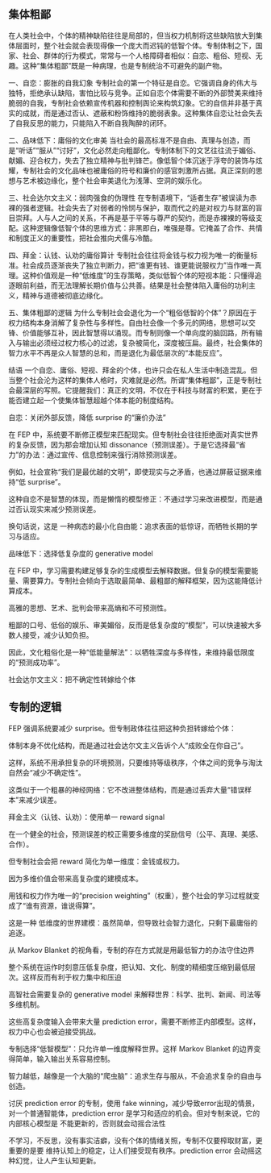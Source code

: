 ## 集体粗鄙

在人类社会中，个体的精神缺陷往往是局部的，但当权力机制将这些缺陷放大到集体层面时，整个社会就会表现得像一个庞大而迟钝的低智个体。专制体制之下，国家、社会、群体的行为模式，常常与一个人格障碍者相似：自恋、粗俗、短视、无趣。这种“集体粗鄙”既是一种病理，也是专制统治不可避免的副产物。

一、自恋：膨胀的自我幻象
专制社会的第一个特征是自恋。它强调自身的伟大与独特，拒绝承认缺陷，害怕比较与竞争。正如自恋个体需要不断的外部赞美来维持脆弱的自我，专制社会依赖宣传机器和控制舆论来构筑幻象。它的自信并非基于真实的成就，而是通过否认、遮蔽和粉饰维持的脆弱表象。这种集体自恋让社会失去了自我反思的能力，只能陷入不断自我陶醉的闭环。

二、品味低下：庸俗的文化审美
当社会的最高标准不是自由、真理与创造，而是“听话”“服从”“讨好”，文化必然走向粗鄙化。专制体制下的文艺往往流于媚俗、献媚、迎合权力，失去了独立精神与批判锋芒。像低智个体沉迷于浮夸的装饰与炫耀，专制社会的文化品味也被庸俗的符号和廉价的感官刺激所占据。真正深刻的思想与艺术被边缘化，整个社会审美退化为浅薄、空洞的娱乐化。

三、社会达尔文主义：弱肉强食的伪理性
在专制语境下，“适者生存”被误读为赤裸的强者逻辑。社会失去了对弱者的怜悯与保护，取而代之的是对权力与财富的盲目崇拜。人与人之间的关系，不再是基于平等与尊严的契约，而是赤裸裸的等级支配。这种逻辑像低智个体的思维方式：非黑即白，唯强是尊。它掩盖了合作、共情和制度正义的重要性，把社会推向犬儒与冷酷。

四、拜金：认钱、认劝的庸俗算计
专制社会往往将金钱与权力视为唯一的衡量标准。社会成员逐渐丧失了独立判断力，把“谁更有钱、谁更能说服权力”当作唯一真理。这种价值观是一种“低维度”的生存策略，类似低智个体的短视本能：只懂得追逐眼前利益，而无法理解长期价值与公共善。结果是社会整体陷入庸俗的功利主义，精神与道德被彻底边缘化。

五、集体粗鄙的逻辑
为什么专制社会会退化为一个“粗俗低智的个体”？原因在于权力结构本身消解了复杂性与多样性。自由社会像一个多元的网络，思想可以交锋、价值能够互补，因此智慧得以涌现。而专制则像一个单向度的脑回路，所有输入与输出必须经过权力核心的过滤，复杂被简化，深度被压扁。最终，社会集体的智力水平不再是众人智慧的总和，而是退化为最低层次的“本能反应”。

结语
一个自恋、庸俗、短视、拜金的个体，也许只会在私人生活中制造混乱。但当整个社会沦为这样的集体人格时，灾难就是必然。所谓“集体粗鄙”，正是专制社会最深层的写照。它提醒我们：真正的文明，不仅在于科技与财富的积累，更在于能否建立起一个使集体智慧超越个体本能的制度结构。

自恋：关闭外部反馈，降低 surprise 的“廉价办法”

在 FEP 中，系统要不断修正模型来匹配现实。但专制社会往往拒绝面对真实世界的复杂反馈，因为那会增加认知 dissonance（预测误差）。于是它选择最“省力”的办法：通过宣传、信息控制来强行消除预测误差。

例如，社会宣称“我们是最优越的文明”，即使现实与之矛盾，也通过屏蔽证据来维持“低 surprise”。

这种自恋不是智慧的体现，而是懒惰的模型修正：不通过学习来改进模型，而是通过否认现实来减少预测误差。

换句话说，这是 一种病态的最小化自由能：追求表面的低惊讶，而牺牲长期的学习与适应。

品味低下：选择低复杂度的 generative model

在 FEP 中，学习需要构建足够复杂的生成模型去解释数据。但复杂的模型需要能量、需要算力。专制社会倾向于选取最简单、最粗鄙的解释框架，因为这能降低计算成本。

高雅的思想、艺术、批判会带来高熵和不可预测性。

粗鄙的口号、低俗的娱乐、审美媚俗，反而是低复杂度的“模型”，可以快速被大多数人接受，减少认知负担。

因此，文化粗俗化是一种“低能量解法”：以牺牲深度与多样性，来维持最低限度的“预测成功率”。

社会达尔文主义：把不确定性转嫁给个体

## 专制的逻辑

FEP 强调系统要减少 surprise。但专制政体往往把这种负担转嫁给个体：

体制本身不优化结构，而是通过社会达尔文主义告诉个人“成败全在你自己”。

这样，系统不用承担复杂的环境预测，只要维持等级秩序，个体之间的竞争与淘汰自然会“减少不确定性”。

这类似于一个粗暴的神经网络：它不改进整体结构，而是通过丢弃大量“错误样本”来减少误差。

拜金主义（认钱、认劝）：使用单一 reward signal

在一个健全的社会，预测误差的校正需要多维度的奖励信号（公平、真理、美感、合作）。

但专制社会会把 reward 简化为单一维度：金钱或权力。

因为多维价值会带来高复杂度的建模成本。

用钱和权力作为唯一的“precision weighting”（权重），整个社会的学习过程就变成了“谁有资源，谁说得算”。

这是一种 低维度的世界建模：虽然简单，但导致社会智力退化，只剩下最庸俗的追逐。

从 Markov Blanket 的视角看，专制的存在方式就是用最低智力的办法守住边界

整个系统在运作时刻意压低复杂度，把认知、文化、制度的精细度压缩到最低层次。这样反而有利于权力集中和压迫

高智社会需要复杂的 generative model 来解释世界：科学、批判、新闻、司法等多维机制。

这些高复杂度输入会带来大量 prediction error，需要不断修正内部模型。这样，权力中心也会被迫接受挑战。

专制选择“低智模型”：只允许单一维度解释世界。这样 Markov Blanket 的边界变得简单，输入输出关系容易控制。

智力越低，越像是一个大脑的“爬虫脑”：追求生存与服从，不会追求复杂的自由与创造。

讨厌 prediction error 的专制，使用 fake winning，减少导致error出现的情景，对一个普通智能体，prediction error 是学习和适应的机会。但对专制来说，它的内部核心模型是 不能更新的，否则就会动摇合法性

不学习，不反思，没有事实洁癖，没有个体的情绪关照，专制不仅要榨取财富，更重要的是要 维持认知上的稳定，让人们接受现有秩序。prediction error 会动摇这种幻觉，让人产生认知更新。